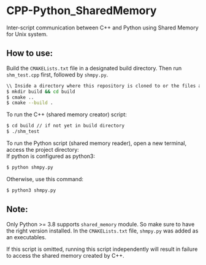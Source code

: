 # CPP-Python_SharedMemory
Inter-script communication between C++ and Python using Shared Memory for Unix system.

## How to use:
Build the ```CMAKELists.txt``` file in a designated build directory. Then run ```shm_test.cpp``` first, followed by ```shmpy.py```.
```bash
\\ Inside a directory where this repository is cloned to or the files are saved at
$ mkdir build && cd build
$ cmake ..
$ cmake --build .
```
To run the C++ (shared memory creator) script:
```bash
$ cd build // if not yet in build directory
$ ./shm_test
```
To run the Python script (shared memory reader), open a new terminal, access the project directory:</br>
If python is configured as python3:
```bash
$ python shmpy.py
```
Otherwise, use this command:
```bash
$ python3 shmpy.py
```

## Note:
Only Python >= 3.8 supports ```shared_memory``` module. So make sure to have the right version installed. In the ```CMAKELists.txt``` file, ```shmpy.py``` was added as an executables. </br>

If this script is omitted, running this script independently will result in failure to access the shared memory created by C++.

